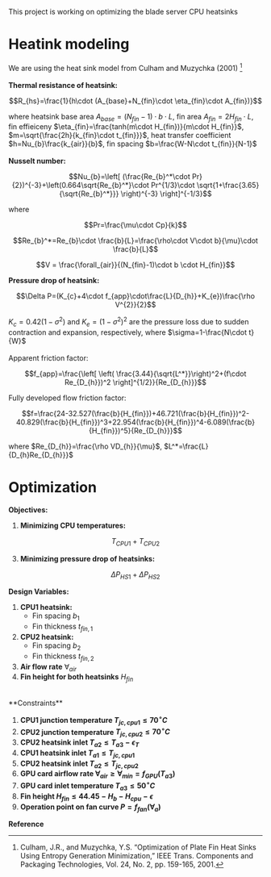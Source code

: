 This project is working on optimizing the blade server CPU heatsinks <br/>
# Heatink modeling
We are using the heat sink model from Culham and Muzychka (2001) [^1] <br/><br/>
**Thermal resistance of heatsink:** <br/>
```math
R_{hs}=\frac{1}{h\cdot (A_{base}+N_{fin}\cdot \eta_{fin}\cdot A_{fin})}
```
where heatsink base area 
$A_{base}=(N_{fin}-1)\cdot b\cdot L$, 
fin area 
$A_{fin}=2H_{fin}\cdot L$, 
fin effieiceny 
$\eta_{fin}=\frac{tanh(m\cdot H_{fin})}{m\cdot H_{fin}}$, 
$m=\sqrt{\frac{2h}{k_{fin}\cdot t_{fin}}}$, 
heat transfer coefficient 
$h=Nu_{b}\frac{k_{air}}{b}$, 
fin spacing 
$b=\frac{W-N\cdot t_{fin}}{N-1}$
<br/><br/>
**Nusselt number:**
```math
Nu_{b}=\left[ (\frac{Re_{b}^*\cdot Pr}{2})^{-3}+\left(0.664\sqrt{Re_{b}^*}\cdot Pr^{1/3}\cdot \sqrt{1+\frac{3.65}{\sqrt{Re_{b}^*}}}  \right)^{-3} \right]^{-1/3}
```
where 
```math
Pr=\frac{\mu\cdot Cp}{k}
```
```math
Re_{b}^*=Re_{b}\cdot \frac{b}{L}=\frac{\rho\cdot V\cdot b}{\mu}\cdot \frac{b}{L}
```
```math
V = \frac{\forall_{air}}{(N_{fin}-1)\cdot b \cdot H_{fin}}
```
**Pressure drop of heatsink:** <br/>
```math
\Delta P=(K_{c}+4\cdot f_{app}\cdot\frac{L}{D_{h}}+K_{e})\frac{\rho V^{2}}{2}
```
$K_{c}=0.42(1-\sigma^{2})$ and $K_{e}=(1-\sigma^{2})^{2}$ are the pressure loss due to sudden contraction and expansion, respectively, where $\sigma=1-\frac{N\cdot t}{W}$
<br/>
<br/>
Apparent friction factor:
```math
f_{app}=\frac{\left[ \left(  \frac{3.44}{\sqrt{L^*}}\right)^2+(f\cdot Re_{D_{h}})^2 \right]^{1/2}}{Re_{D_{h}}}
```
Fully developed flow friction factor:
```math
f=\frac{24-32.527(\frac{b}{H_{fin}})+46.721(\frac{b}{H_{fin}})^2-40.829(\frac{b}{H_{fin}})^3+22.954(\frac{b}{H_{fin}})^4-6.089(\frac{b}{H_{fin}})^5}{Re_{D_{h}}}
```
where $Re_{D_{h}}=\frac{\rho VD_{h}}{\mu}$, $L^*=\frac{L}{D_{h}Re_{D_{h}}}$
<br/>
# Optimization

**Objectives:**

1. **Minimizing CPU temperatures:**
```math
T_{CPU1} + T_{CPU2}
```
3. **Minimizing pressure drop of heatsinks:**
```math
\Delta P_{HS1} + \Delta P_{HS2}
```
**Design Variables:**

1. **CPU1 heatsink:**
   - Fin spacing $b_{1}$
   - Fin thickness $t_{fin, 1}$
2. **CPU2 heatsink:**
   - Fin spacing $b_{2}$
   - Fin thickness $t_{fin, 2}$
3. **Air flow rate** $\forall_{air}$
4. **Fin height for both heatsinks** $H_{fin}$
<br/>
**Constraints**

1. **CPU1 junction temperature $T_{jc,cpu1}\le 70^\circ C$**
2. **CPU2 junction temperature $T_{jc,cpu2}\le 70^\circ C$**
3. **CPU2 heatsink inlet $T_{a2}\le T_{a3}-\epsilon_{T}$**
4. **CPU1 heatsink inlet $T_{a1}\le T_{jc,cpu1}$**
5. **CPU2 heatsink inlet $T_{a2}\le T_{jc,cpu2}$**
6. **GPU card airflow rate $\forall_{air} \ge \forall_{min}=f_{GPU}(T_{a3})$**
7. **GPU card inlet temperature $T_{a3}\le 50^\circ C$**
8. **Fin height $H_{fin} \le 44.45-H_{b}-H_{cpu}-\epsilon$**
9. **Operation point on fan curve $P=f_{fan}(\forall_{a})$**

**Reference**
[^1]: Culham, J.R., and Muzychka, Y.S. “Optimization of Plate Fin Heat Sinks Using Entropy Generation Minimization,” IEEE Trans. Components and Packaging Technologies, Vol. 24, No. 2, pp. 159-165, 2001.
